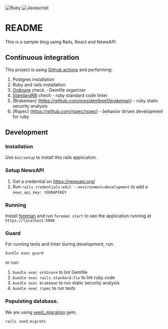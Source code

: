 ![Ruby](https://github.com/mauriciohodinkee/infinite_blog/workflows/Ruby/badge.svg)
![Javascript](https://github.com/mauriciohodinkee/infinite_blog/workflows/Javascript/badge.svg)

# README

This is a sample blog using Rails, React and NewsAPI.
## Continuous integration

This project is using [Github actions](https://github.com/mauriciohodinkee/infinite_blog/actions) and performing:
1. Postgres installation
2. Ruby and rails installation
3. [Ordinare](https://github.com/nikolalsvk/ordinare) check - Gemfile organizer
4. [StandardRB](https://github.com/testdouble/standard) check - ruby standard code linter
5. [Brakeman] (https://github.com/presidentbeef/brakeman) - ruby static security analysis
6. [Rspec] (https://github.com/rspec/rspec) - behavior driven development for ruby

## Development

### Installation

Use `bin/setup` to install this rails application.

### Setup NewsAPI

1. Get a credential on https://newsapi.org/
2. Run `rails credentials:edit --environment=development` to add a `news_api_key: YOURAPIKEY`

### Running

Install [foreman](https://www.theforeman.org/) and run `foreman start` to see the application running at `https://localhost:5000`

### Guard

For running tests and linter during development, run:

`bundle exec guard`

or run:

1. `bundle exec ordinare` to lint Gemfile
2. `bundle exec rails standard:fix` to lint ruby code
3. `bundle exec brakeman` to run static security analysis
4. `bundle exec rspec` to run tests

### Populating database.

We are using [seed_migration](https://github.com/harrystech/seed_migration) gem.

`rails seed:migrate`